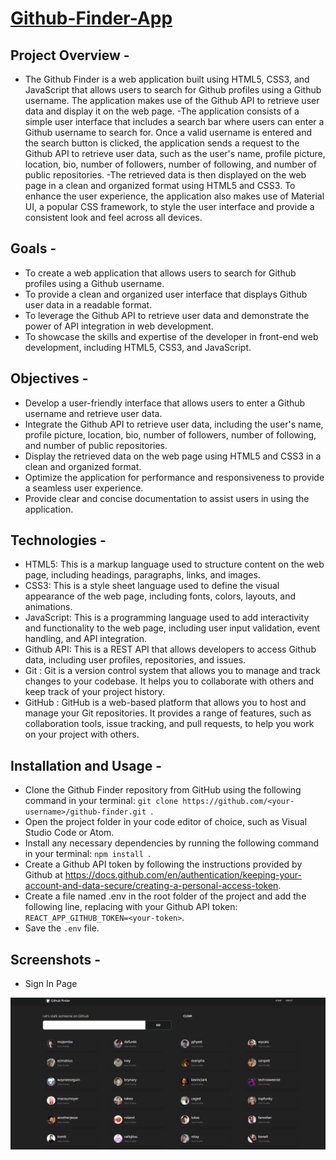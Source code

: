 # [Github-Finder-App](https://alpha-santhosh.github.io/Github-Finder-App/)

## Project Overview -
- The Github Finder is a web application built using HTML5, CSS3, and JavaScript that allows users to search for Github profiles using a Github username. The application makes use of the Github API to retrieve user data and display it on the web page.
-The application consists of a simple user interface that includes a search bar where users can enter a Github username to search for. Once a valid username is entered and the search button is clicked, the application sends a request to the Github API to retrieve user data, such as the user's name, profile picture, location, bio, number of followers, number of following, and number of public repositories.
-The retrieved data is then displayed on the web page in a clean and organized format using HTML5 and CSS3. To enhance the user experience, the application also makes use of Material UI, a popular CSS framework, to style the user interface and provide a consistent look and feel across all devices.

## Goals - 
- To create a web application that allows users to search for Github profiles using a Github username.
- To provide a clean and organized user interface that displays Github user data in a readable format.
- To leverage the Github API to retrieve user data and demonstrate the power of API integration in web development.
- To showcase the skills and expertise of the developer in front-end web development, including HTML5, CSS3, and JavaScript.

## Objectives - 
- Develop a user-friendly interface that allows users to enter a Github username and retrieve user data.
- Integrate the Github API to retrieve user data, including the user's name, profile picture, location, bio, number of followers, number of following, and number of     public repositories.
- Display the retrieved data on the web page using HTML5 and CSS3 in a clean and organized format.
- Optimize the application for performance and responsiveness to provide a seamless user experience.
- Provide clear and concise documentation to assist users in using the application.

## Technologies -
- HTML5: This is a markup language used to structure content on the web page, including headings, paragraphs, links, and images.
- CSS3: This is a style sheet language used to define the visual appearance of the web page, including fonts, colors, layouts, and animations.
- JavaScript: This is a programming language used to add interactivity and functionality to the web page, including user input validation, event handling, and API       integration.
- Github API: This is a REST API that allows developers to access Github data, including user profiles, repositories, and issues.
- Git : Git is a version control system that allows you to manage and track changes to your codebase. It helps you to collaborate with others and keep track of your     project history.
- GitHub : GitHub is a web-based platform that allows you to host and manage your Git repositories. It provides a range of features, such as collaboration tools, issue   tracking, and pull requests, to help you work on your project with others.

## Installation and Usage -
- Clone the Github Finder repository from GitHub using the following command in your terminal: `git clone https://github.com/<your-username>/github-finder.git
`.
- Open the project folder in your code editor of choice, such as Visual Studio Code or Atom.
- Install any necessary dependencies by running the following command in your terminal: `npm install
`.
- Create a Github API token by following the instructions provided by Github at https://docs.github.com/en/authentication/keeping-your-account-and-data-secure/creating-a-personal-access-token.
- Create a file named .env in the root folder of the project and add the following line, replacing <your-token> with your Github API token: `REACT_APP_GITHUB_TOKEN=<your-token>`.
- Save the `.env` file.

## Screenshots -
- Sign In Page

![Sign In Page](https://raw.githubusercontent.com/Alpha-santhosh/Github-Finder-App/main/Github_Finder.png)


